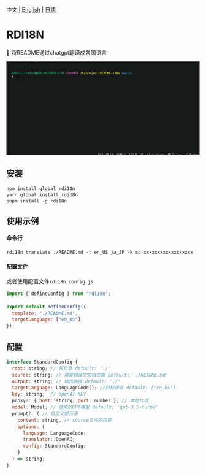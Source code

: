 中文 | [English](./README.en_US.md) | [日語](./README.ja_JP.md)

# RDI18N

🎉 将README通过chatgpt翻译成各国语言


![](./assets/rdi18n.gif)

## 安装
```shell
npm install global rdi18n
yarn global install rdi18n
pnpm install -g rdi18n
```
## 使用示例

#### 命令行
```shell
rdi18n translate ./README.md -t en_US ja_JP -k sd-xxxxxxxxxxxxxxxxxx
```
#### 配置文件
或者使用配置文件`rdi18n.config.js`
```javascript
import { defineConfig } from "rdi18n";

export default defineConfig({
  template: "./README.md",
  targetLanguage: ["en_US"],
});
```

## 配置
```javascript
interface StandardConfig {
  root: string; // 根目录 default: './'
  source: string; // 需要翻译的文档位置 default: './README.md'
  output: string; // 输出路径 default: './'
  targetLanguage: LanguageCode[]; //目标语言 default: ['en_US']
  key: string;  // openAI KEY
  proxy?: { host: string; port: number }; // 本地代理
  model: Model; // 使用的GPT模型 default: 'gpt-3.5-turbo'
  prompt?: ( // 自定义提示语
    content: string, // source文件的内容
    options: {
      language: LanguageCode;
      translator: OpenAI;
      config: StandardConfig;
    }
  ) => string;
}
```
